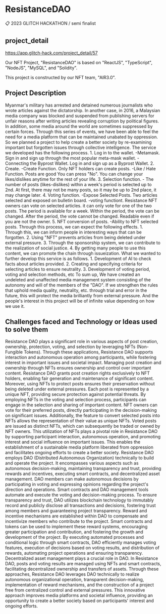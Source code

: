 # ResistanceDAO

📋 2023 GLITCH HACKATHON / semi finalist

## project_detail
https://app.glitch-hack.com/project_detail/57

Our NFT Project, "ResistanceDAO" is based on "ReactJS", "TypeScript", "NodeJS", "MySQL", and "Solidity".

This project is constructed by our NFT team, "AIR3.0".

## Project Description

Myanmar's military has arrested and detained numerous journalists who wrote articles against the dictatorship. In another case, in 2016, a Malaysian media company was blocked and suspended from publishing servers for unfair reasons after writing articles revealing corruption by political figures. In addition, some media around the world are sometimes suppressed by certain forces. Through this series of events, we have been able to feel the need for a media platform that can be maintained unabated by oppression. So we planned a project to help create a better society by re-examining important but forgotten issues through collective intelligence. The service we developed has the following process. 1. Log in to the wallet. -Metamask. Sign in and sign up through the most popular meta-mask wallet. -Connecting the Byprost Wallet. Log in and sign up as a Byprost Wallet. 2. Create. -Create Function. Only NFT holders can create posts. -Like / Hate Function. Posts are good You can press "No". You can change your likes/dislikes anytime for the rest of your life.  3. Selection function. - The number of posts (likes-dislikes) within a week's period is selected up to 2nd. At first, there may not be many posts, so it may be up to 2nd place, it may change later. 4. Voting function. -Expose Selected Posts. Two articles selected and exposed on bulletin board. -voting functiont. Resistance NFT owners  can vote on selected articles. it can only vote for one of the two posts. The period is available for a week. Within the period, the vote can be changed. After the period, the vote cannot be changed. Readable even if you are not the owner. 5. NFT conversion of posts. -Ability to NFT selected posts. Through this process, we can expect the following effects. 1. Through this, we can inform people in interesting ways that can be forgotten. 2. Using "NFT" prevents articles from being deleted under external pressure. 3. Through the sponsorship system, we can contribute to the realization of social justice. 4. By getting many people to use this content, we can promote the chain through issueization. What we wanted to further develop this service is as follows. 1. Development of AI to check facts about articles provided. 2. Creating and specifying criteria for selecting articles to ensure neutrality. 3. Development of voting period, voting and selection methods, etc To sum up, We have created an undeleted and unaffected media management system consisting of the autonomy and will of the members of the "DAO". If we strengthen the rules that uphold media quality, neutrality, etc. through trial and error in the future, this will protect the media brilliantly from external pressure. And the people's interest in this project will be of infinite value depending on how we use it.

## Challenges faced and Technology or Ideas used to solve them

Resistance DAO plays a significant role in various aspects of post creation, ownership, protection, voting, and selection by leveraging NFTs (Non-Fungible Tokens). Through these applications, Resistance DAO supports interaction and autonomous operation among participants, while fostering interest in important issues and societal impact. Managing post creation and ownership through NFTs ensures ownership and control over important content. Resistance DAO grants post creation rights exclusively to NFT holders, enabling fair generation and maintenance of significant content. Moreover, using NFTs to protect posts ensures their preservation without being deleted under external pressures. Each post is represented by a unique NFT, providing secure protection against potential threats. By employing NFTs in the voting and selection process, participants can engage in the selection and sharing of important content. NFT owners can vote for their preferred posts, directly participating in the decision-making on significant issues. Additionally, the feature to convert selected posts into NFTs allows the representation of their value as unique NFTs. Voted posts are issued as distinct NFTs, which can subsequently be traded or owned by NFT owners. This utilization of NFTs plays a pivotal role in Resistance DAO by supporting participant interaction, autonomous operation, and promoting interest and social influence on important issues. This enables the establishment of a sustainable media platform liberated from oppression and facilitates ongoing efforts to create a better society. Resistance DAO employs DAO (Distributed Autonomous Organization) technically to build and operate the project. It encompasses various aspects such as autonomous decision-making, maintaining transparency and trust, providing rewards and incentives, executing smart contracts, and decentralized asset management. DAO members can make autonomous decisions by participating in voting and expressing opinions regarding the project's direction and operations. Smart contracts and DAO management tools automate and execute the voting and decision-making process. To ensure transparency and trust, DAO utilizes blockchain technology to immutably record and publicly disclose all transactions and decisions, fostering trust among members and guaranteeing project transparency. Reward and incentive mechanisms are established within DAO to compensate and incentivize members who contribute to the project. Smart contracts and tokens can be used to implement these reward systems, encouraging greater participation and contribution, and fostering the growth and development of the project. By executing automated processes and conditional logic through smart contracts, DAO efficiently manages voting features, execution of decisions based on voting results, and distribution of rewards, automating project operations and ensuring transparency. Decentralized asset management plays a crucial role in DAO. In Resistance DAO, posts and voting results are managed using NFTs and smart contracts, facilitating decentralized ownership and transfers of assets. Through these approaches, Resistance DAO leverages DAO technically to realize autonomous organizational operation, transparent decision-making, implementation of reward mechanisms, and the construction of a project free from centralized control and external pressures. This innovative approach improves media platforms and societal influence, providing an opportunity to create a better society based on participants' interest and ongoing efforts.
